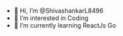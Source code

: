 - 👋 Hi, I’m @ShivashankarL8496
- 👀 I’m interested in Coding
- 🌱 I’m currently learning ReactJs Go


<!---
ShivashankarL8496/ShivashankarL8496 is a ✨ special ✨ repository because its `README.md` (this file) appears on your GitHub profile.
You can click the Preview link to take a look at your changes.
--->
